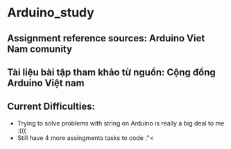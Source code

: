 # Arduino_study


## Assignment reference sources: Arduino Viet Nam comunity
## Tài liệu bài tập tham khảo từ nguồn: Cộng đồng Arduino Việt nam

## Current Difficulties:
- Trying to solve problems with string on Arduino is really a big deal to me :(((
- Still have 4 more assingments tasks to code :"< 

